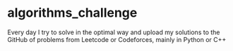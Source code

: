 # algorithms_challenge
Every day I try to solve in the optimal way and upload my solutions to the GitHub of problems from Leetcode or Codeforces, mainly in Python or C++
